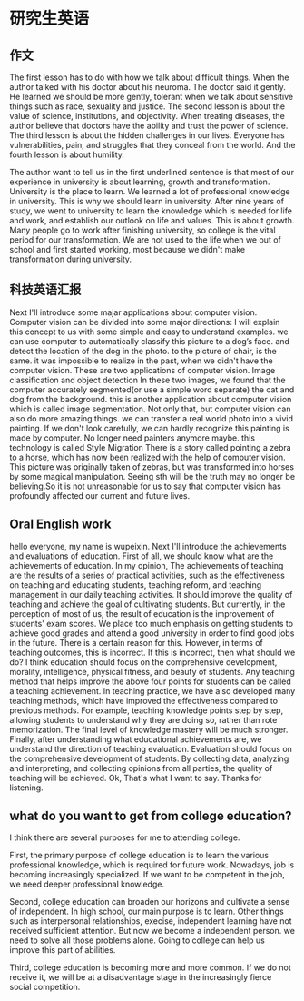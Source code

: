 # 研究生英语
## 作文
The first lesson has to do with how we talk about difficult things. When the author talked with his doctor about his neuroma. The doctor said it gently. He learned we should be more gently, tolerant when we talk about sensitive things such as race, sexuality and justice. The second lesson is about the value of science, institutions, and objectivity. When treating diseases, the author believe that doctors have the ability and trust the power of science. The third lesson is about the hidden challenges in our lives. Everyone has vulnerabilities, pain, and struggles that they conceal from the world. And the fourth lesson is about humility.

The author want to tell us in the first underlined sentence is that most of our experience in university is about learning, growth and transformation. University is the place to learn. We learned a lot of professional knowledge in university. This is why we should learn in university. After nine years of study, we went to university to learn the knowledge which is needed for life and work, and establish our outlook on life and values. This is about growth. Many people go to work after finishing university, so college is the vital period for our transformation. We are not used to the life when we out of school and first started working, most because we didn't make transformation during university.

## 科技英语汇报

Next I'll introduce some majar applications about computer vision. Computer vision can be divided into some major directions:
I will explain this concept to us with some simple and easy to understand examples.
we can use computer to automatically classify this picture to a dog’s face. and detect the location of the dog in the photo. to the picture of chair, is the same. it was impossible  to realize in the past, when we didn't have the computer vision. These are two applications of computer vision. Image classification and object detection
In these two images, we found that the computer accurately segmented(or use a simple word separate) the cat and dog from the background. this is another application about computer vision which is called image segmentation.
Not only that, but computer vision can also do more amazing things. we can transfer a real world photo into a vivid painting. If we don't look carefully, we can hardly recognize this painting is made by computer. No longer need painters anymore maybe. this technology is called Style Migration
There is a story called pointing a zebra to a horse, which has now been realized with the help of computer vision. This picture was originally taken of zebras, but was transformed into horses by some magical manipulation. Seeing sth will be the truth may no longer be believing.So it is not unreasonable for us to say that computer vision has profoundly affected our current and future lives.

## Oral English work

hello everyone, my name is wupeixin. Next I'll introduce the achievements and evaluations of education.
First of all, we should know what are the achievements of education. In my opinion, The achievements of teaching are the results of a series of practical activities, such as the effectiveness on teaching and educating students, teaching reform, and teaching management in our daily teaching activities. It should improve the quality of teaching and achieve the goal of cultivating students.
But currently, in the perception of most of us, the result of education is the improvement of students' exam scores. We place too much emphasis on getting students to achieve good grades and attend a good university in order to find good jobs in the future. There is a certain reason for this. However, in terms of teaching outcomes, this is incorrect.
If this is incorrect, then what should we do? I think education should focus on the comprehensive development, morality, intelligence, physical fitness, and beauty of students. Any teaching method that helps improve the above four points for students can be called a teaching achievement.
In teaching practice, we have also developed many teaching methods, which have improved the effectiveness compared to previous methods. For example, teaching knowledge points step by step, allowing students to understand why they are doing so, rather than rote memorization. The final level of knowledge mastery will be much stronger.
Finally, after understanding what educational achievements are, we understand the direction of teaching evaluation. Evaluation should focus on the comprehensive development of students. By collecting data, analyzing and interpreting, and collecting opinions from all parties, the quality of teaching will be achieved.
Ok, That's what I want to say. Thanks for listening.

## what do you want to get from college education?

I think there are several purposes for me to attending college.

First, the primary purpose of college education is to learn the various professional knowledge, which is required for future work. Nowadays, job is becoming increasingly specialized. If we want to be competent in the job, we need deeper professional knowledge.

Second, college education can broaden our horizons and cultivate a sense of independent. In high school, our main purpose is to learn. Other things such as interpersonal relationships, execise, independent learning have not received sufficient attention. But now we become a independent person. we need to solve all those problems alone. Going to college can help us improve this part of abilities.

Third, college education is becoming more and more common. If we do not receive it, we will be at a disadvantage stage in the increasingly fierce social competition.
